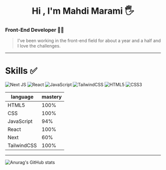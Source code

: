 <h1 align="center">Hi , I'm Mahdi Marami 🖐️</h1>
<h3> Front-End Developer 👨‍💻</h3>

> I've been working in the front-end field for about a year and a half and I love the challenges.

---
# Skills ✅
![Next JS](https://img.shields.io/badge/Next-black?style=for-the-badge&logo=next.js&logoColor=white)
![React](https://img.shields.io/badge/react-%2320232a.svg?style=for-the-badge&logo=react&logoColor=%2361DAFB)
![JavaScript](https://img.shields.io/badge/javascript-%23323330.svg?style=for-the-badge&logo=javascript&logoColor=%23F7DF1E)
![TailwindCSS](https://img.shields.io/badge/tailwindcss-%2338B2AC.svg?style=for-the-badge&logo=tailwind-css&logoColor=white)
![HTML5](https://img.shields.io/badge/html5-%23E34F26.svg?style=for-the-badge&logo=html5&logoColor=white)
![CSS3](https://img.shields.io/badge/css3-%231572B6.svg?style=for-the-badge&logo=css3&logoColor=white)


| language | mastery |
| -- | -- |
| HTML5 | 100% |
| CSS | 100% |
| JavaScript | 94% |
| React | 100% |
| Next | 60% |
| TailwindCSS | 100% |
---

![Anurag's GitHub stats](https://github-readme-stats.vercel.app/api?username=Mahdimkh1384&show_icons=true&theme=transparent)

